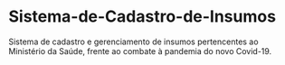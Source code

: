 # Sistema-de-Cadastro-de-Insumos
Sistema de cadastro e gerenciamento de insumos pertencentes ao Ministério da Saúde, frente ao combate à pandemia do novo Covid-19.
